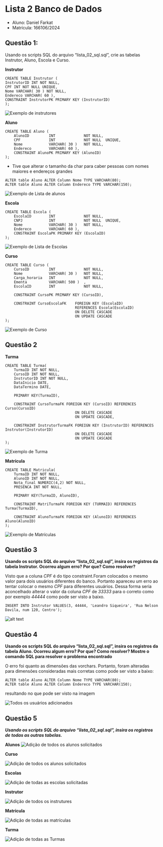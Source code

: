 # Lista 2 Banco de Dados

- Aluno: Daniel Farkat
- Matrícula: 166106/2024

## Questão 1:

Usando os scripts SQL do arquivo “lista_02_sql.sql”, crie as tabelas Instrutor, Aluno, Escola e Curso.

**Instrutor**

```
CREATE TABLE Instrutor (
InstrutorID INT NOT NULL,
CPF INT NOT NULL UNIQUE,
Nome VARCHAR( 30 ) NOT NULL,
Endereco VARCHAR( 60 ),
CONSTRAINT InstrutorPK PRIMARY KEY (InstrutorID)
);
```

![Exemplo de instrutores](instrutor.png)

**Aluno**

```
CREATE TABLE Aluno (
    AlunoID   		INT   			NOT NULL,
    CPF				INT				NOT NULL  UNIQUE,
    Nome  			VARCHAR( 30 )  	NOT NULL,
    Endereco   		VARCHAR( 60 ),
    CONSTRAINT AlunoPK PRIMARY KEY (AlunoID)
);
```

- Tive que alterar o tamanho da char para caber pessoas com nomes maiores e endereços grandes

```
ALTER table Aluno ALTER Column Nome TYPE VARCHAR(80);
ALTER table Aluno ALTER Column Endereco TYPE VARCHAR(150);
```

![Exemplo de Lista de alunos](aluno.png)

**Escola**

```
CREATE TABLE Escola (
    EscolaID   		INT   			NOT NULL,
    CNPJ			INT				NOT NULL  UNIQUE,
    Nome  			VARCHAR( 30 )  	NOT NULL,
    Endereco   		VARCHAR( 60 ),
    CONSTRAINT EscolaPK PRIMARY KEY (EscolaID)
);
```

![Exemplo de Lista de Escolas](escola.png)

**Curso**

```
CREATE TABLE Curso (
    CursoID   		INT   			NOT NULL,
    Nome  			VARCHAR( 30 )  	NOT NULL,
    Carga_horaria	INT 			NOT NULL,
    Ementa			VARCHAR( 500 )	,
    EscolaID        INT 			NOT NULL,

    CONSTRAINT CursoPK PRIMARY KEY (CursoID),

    CONSTRAINT CursoEscolaFK 	FOREIGN KEY (EscolaID)
    							REFERENCES Escola(EscolaID)
    							ON DELETE CASCADE
    							ON UPDATE CASCADE
);
```

![Exemplo de Curso](curso.png)

## Questão 2

**Turma**

```
CREATE TABLE Turma(
    TurmaID INT NOT NULL,
    CursoID INT NOT NULL,
    InstrutorID INT NOT NULL,
    DataInicio DATE,
    DataTermino DATE,

    PRIMARY KEY(TurmaID),

    CONSTRAINT CursoTurmaFK FOREIGN KEY (CursoID) REFERENCES Curso(CursoID)
                                ON DELETE CASCADE
                                ON UPDATE CASCADE,

    CONSTRAINT InstrutorTurmaFK FOREIGN KEY (InstrutorID) REFERENCES Instrutor(InstrutorID)
                                ON DELETE CASCADE
                                ON UPDATE CASCADE
);

```

![Exemplo de Turma](turma.png)

**Matrícula**

```
CREATE TABLE Matricula(
    TurmaID INT NOT NULL,
    AlunoID INT NOT NULL,
    Nota_final NUMERIC(4,2) NOT NULL,
    PRESENCA INT NOT NULL,

    PRIMARY KEY(TurmaID, AlunoID),

    CONSTRAINT MatriTurmaFK FOREIGN KEY (TURMAID) REFERENCES Turma(TurmaID),

    CONSTRAINT AlunoTurmaFK FOREIGN KEY (AlunoID) REFERENCES Aluno(AlunoID)
);
```

![Exemplo de Matrículas](Matricula.png)

## Questão 3

**Usando os scripts SQL do arquivo “lista_02_sql.sql”, insira os registros da tabela Instrutor. Ocorreu algum erro? Por que? Como resolver?**

Visto que a coluna _CPF_ é do tipo constraint.Foram colocados o mesmo valor para dois usuários diferentes do banco. Portanto apareceu um erro ao tentar colocar o mesmo _CPF_ para diferentes usuários. Dessa forma seria aconcelhado alterar o valor da coluna _CPF_ de _33333_ para o correto como por exemplo _44444_ como pode ser visto a baixo.

```
INSERT INTO Instrutor VALUES(3, 44444, 'Leandro Siqueira', 'Rua Nelson Davila, num 120, Centro');
```

![alt text](instrutor_4_users.png)

## Questão 4

**Usando os scripts SQL do arquivo “lista_02_sql.sql”, insira os registros da tabela Aluno. Ocorreu algum erro? Por que? Como resolver? Mostre o comando SQL para resolver o problema encontrado**

O erro foi quanto as dimensões das vorchars. Portanto, foram alteradas para dimensões consideradas mais corretas como pode ser visto a baixo:

```
ALTER table Aluno ALTER Column Nome TYPE VARCHAR(80);
ALTER table Aluno ALTER Column Endereco TYPE VARCHAR(150);
```

resultando no que pode ser visto na imagem
  
![Todos os usuários adicionados](All_users.png)

## Questão 5

***Usando os scripts SQL do arquivo “lista_02_sql.sql”, insira os registros de
todas as outras tabelas.***

**Alunos**
![Adição de todos os alunos solicitados](todos_alunos.png)

**Curso**

![Adição de todos os alunos solicitados](Todos_cursos.png)

**Escolas**

![Adição de todas as escolas solicitadas](Todas_escolas.png)

**Instrutor**

 ![Adição de todos os instrutures](Instrutores.png)

 **Matrícula**

 ![Adição de todas as matrículas](todas_matriculas.png)


 **Turma**

 ![Adição de todas as Turmas](todas_turmas.png)

 

